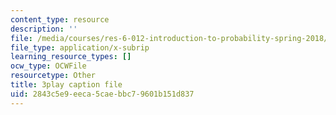 ```yaml
---
content_type: resource
description: ''
file: /media/courses/res-6-012-introduction-to-probability-spring-2018/2843c5e9eeca5caebbc79601b151d837_yDkm9AYaczk.vtt
file_type: application/x-subrip
learning_resource_types: []
ocw_type: OCWFile
resourcetype: Other
title: 3play caption file
uid: 2843c5e9-eeca-5cae-bbc7-9601b151d837
---
```

